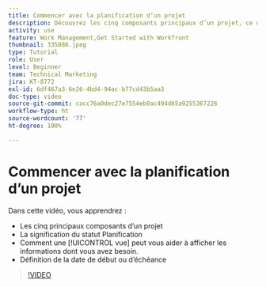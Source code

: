 ```yaml
---
title: Commencer avec la planification d’un projet
description: Découvrez les cinq composants principaux d’un projet, ce que signifie le statut, comment une [!UICONTROL vue] peut vous aider à afficher les informations pertinentes et la définition de la date de début ou d’échéance.
activity: use
feature: Work Management,Get Started with Workfront
thumbnail: 335086.jpeg
type: Tutorial
role: User
level: Beginner
team: Technical Marketing
jira: KT-8772
exl-id: 6df467a3-6e26-4bd4-94ac-b77cd43b5aa3
doc-type: video
source-git-commit: cacc76a0dec27e7554eb0ac494d65a9255367226
workflow-type: ht
source-wordcount: '77'
ht-degree: 100%

---
```


# Commencer avec la planification d’un projet

Dans cette vidéo, vous apprendrez :

* Les cinq principaux composants d’un projet
* La signification du statut Planification
* Comment une [!UICONTROL vue] peut vous aider à afficher les informations dont vous avez besoin.
* Définition de la date de début ou d’échéance

>[!VIDEO](https://video.tv.adobe.com/v/335086/?quality=12&learn=on)
